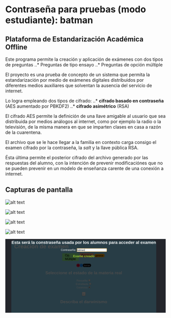 
# Contraseña para pruebas (modo estudiante): __batman__

## Plataforma de Estandarización Académica Offline
Este programa permite la creación y aplicación de exámenes con dos tipos de preguntas
..* Preguntas de tipo ensayo
..* Preguntas de opción múltiple

El proyecto es una prueba de concepto de un sistema que permita la estandarización por medio de exámenes digitales distribuidos por diferentes medios auxiliares que solventan la ausencia del servicio de internet.

Lo logra empleando dos tipos de cifrado: 
..* **cifrado basado en contraseña** (AES aumentado por PBKDF2)
..* **cifrado asimétrico** (RSA)

El cifrado AES permite la definición de una llave amigable al usuario que sea distribuida por medios 
análogos al internet, como por ejemplo la radio o la televisión, de la misma manera en que se imparten clases
en casa a razón de la cuarentena.

El archivo que se le hace llegar a la familia en contexto carga consigo el examen cifrado por la contraseña, la *salt* 
y la llave pública RSA.  

Ésta última permite el posterior cifrado del archivo generado por las respuestas del alumno, con la intención
de prevenir modificaciónes que no se pueden prevenir en un modelo de enseñanza carente de una conexión a internet.


## Capturas de pantalla
![alt text](https://github.com/Glazzerino/OMH/tree/masters/images/1.png "Captura")

![alt text](https://github.com/Glazzerino/OMH/tree/masters/images/2.png "Captura")

![alt text](https://github.com/Glazzerino/OMH/tree/masters/images/3.png "Captura")

![alt text](https://github.com/Glazzerino/OMH/tree/masters/tree/masters/images/4.png "Captura")

![alt text](images/5.png "Captura")
